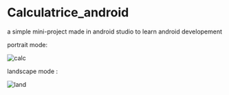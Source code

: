 # Calculatrice_android

a simple mini-project  made in android studio to learn android developement

portrait mode:

![calc](https://user-images.githubusercontent.com/82734546/116485132-c5a7e500-a88a-11eb-9e00-332949b0da2e.PNG)

landscape mode :

![land](https://user-images.githubusercontent.com/82734546/116485205-e708d100-a88a-11eb-9c7e-1518400aa008.PNG)


